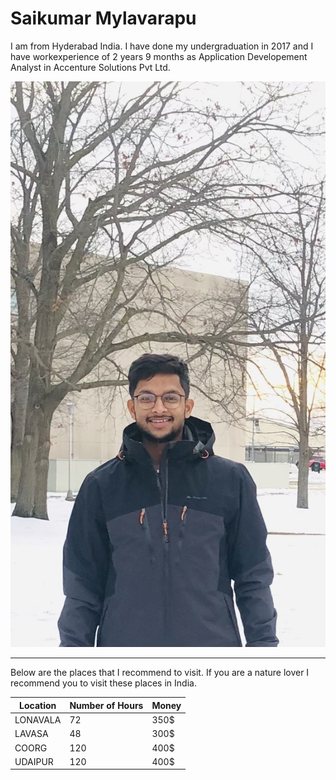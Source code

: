 # Saikumar Mylavarapu #

I am from Hyderabad India. I have done my undergraduation in 2017 and I have workexperience of 2 years 9 months as Application Developement Analyst in Accenture Solutions Pvt Ltd. 

![MyImage](/mypic.jpg)

---

Below are the places that I recommend to visit. If you are a nature lover I recommend you to visit these places in India.

| Location | Number of Hours | Money |
| -------- | --------------- | ----- |
| LONAVALA | 72              | 350$  |
| LAVASA   | 48              | 300$  |
| COORG    | 120             | 400$  |
| UDAIPUR  | 120             | 400$  |

